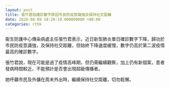 ```yaml
---
layout: post
title: 張竹君指確診數字跌因市民防疫意識強及保持社交距離
date: 2020-08-08 18:20:19.000000000 +08:00
categories: rthk
---
```


衞生防護中心傳染病處主任張竹君表示，近日新型肺炎單日確診數字下降，歸功於市民防疫意識強，及保持社交距離，但始終下降速度緩慢，數字仍高於第二波疫情最高的確診數字。

張竹君說，現在可能是過了疫情高峰期，但仍需繼續觀察，加上仍有新個案，患者發病時間較近，不能預計是否會出現超級傳播者。

她呼籲市民及外傭在周末外出時，繼續保持社交距離，切勿鬆懈。
